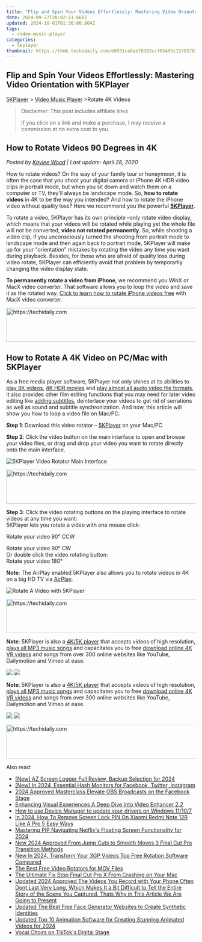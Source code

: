 ```yaml
---
title: "Flip and Spin Your Videos Effortlessly: Mastering Video Orientation with 5KPlayer"
date: 2024-09-27T20:02:11.660Z
updated: 2024-10-01T01:36:00.804Z
tags:
  - video-music-player
categories:
  - 5kplayer
thumbnail: https://thmb.techidaily.com/e0931ca8ae70302ccf65495c157857813d9635f220741e3706882a186a67e4d8.jpg
---
```


## Flip and Spin Your Videos Effortlessly: Mastering Video Orientation with 5KPlayer

[5KPlayer](https://tools.techidaily.com/5kplayer/products/) \> [Video Music Player](https://tools.techidaily.com/5kplayer/video-music-player/) \>Rotate 4K Videos

>  Disclaimer: This post includes affiliate links
>
>  If you click on a link and make a purchase, I may receive a commission at no extra cost to you.
>

## How to Rotate Videos 90 Degrees in 4K

 _Posted by [Kaylee Wood](https://www.quora.com/profile/Amanda-Hu-21) | Last update: April 28, 2020_

How to rotate videos? On the way of your family tour or honeymoon, it is often the case that you shoot your digital camera or iPhone 4K HDR video clips in portrait mode, but when you sit down and watch them on a computer or TV, they'll always be landscape mode. So, **how to rotate videos** in 4K to be the way you intended? And how to rotate the iPhone video without quality loss? Here we recommend you the powerful [**5KPlayer**](https://tools.techidaily.com/5kplayer/products/).

To rotate a video, 5KPlayer has its own principle –only rotate video display, which means that your videos will be rotated while playing yet the whole file will not be converted, **video not rotated permanently**. So, while shooting a video clip, if you unconsciously turned the shooting from portrait mode to landscape mode and then again back to portrait mode, 5KPlayer will make up for your "orientation" mistakes by rotating the video any time you want during playback. Besides, for those who are afraid of quality loss during video rotate, 5KPlayer can efficiently avoid that problem by temporarily changing the video display state.

**To permanently rotate a video from iPhone**, we recommend you WinX or MacX video converter. That software allows you to loop the video and save it as the rotated way. [Click to learn how to rotate iPhone videos free](https://tools.techidaily.com/macxdvd/products/) with MacX video converter.

<!-- affiliate ads begin -->
<a href="https://appsumo.8odi.net/c/5597632/2130869/7443" target="_top" id="2130869">
  <img src="//a.impactradius-go.com/display-ad/7443-2130869" border="0" alt="https://techidaily.com" width="600" height="90"/>
</a>
<img height="0" width="0" src="https://appsumo.8odi.net/i/5597632/2130869/7443" style="position:absolute;visibility:hidden;" border="0" />
<!-- affiliate ads end -->

## How to Rotate A 4K Video on PC/Mac with 5KPlayer

As a free media player software, 5KPlayer not only shines at its abilities to [play 8K videos](https://tools.techidaily.com/5kplayer/video-music-player/), [4K HDR movies](https://tools.techidaily.com/5kplayer/video-music-player/) and [play almost all audio video file formats](https://tools.techidaily.com/5kplayer/video-music-player/), it also provides other film editing functions that you may need for later video editing like [adding subtitles](https://tools.techidaily.com/5kplayer/video-music-player/), deinterlace your videos to get rid of serrations as well as sound and subtitle synchronization. And now, this article will show you how to loop a video file on Mac/PC.

**Step 1**: Download this video rotator – [5KPlayer](https://tools.techidaily.com/5kplayer/products/) on your Mac/PC

**Step 2**: Click the video button on the main interface to open and browse your video files, or drag and drop your video you want to rotate directly onto the main interface.

![5KPlayer Video Rotator Main Interface](https://www.5kplayer.com/video-music-player/img/5kplayer-freeaacplayer-yxt-030601.jpg) 

<!-- affiliate ads begin -->
<a href="https://appsumo.8odi.net/c/5597632/2082530/7443" target="_top" id="2082530">
  <img src="//a.impactradius-go.com/display-ad/7443-2082530" border="0" alt="https://techidaily.com" width="728" height="90"/>
</a>
<img height="0" width="0" src="https://appsumo.8odi.net/i/5597632/2082530/7443" style="position:absolute;visibility:hidden;" border="0" />
<!-- affiliate ads end -->

**Step 3**: Click the video rotating buttons on the playing interface to rotate videos at any time you want:  
 5KPlayer lets you rotate a video with one mouse click:

Rotate your video 90° CCW

Rotate your video 90° CW   
 Or double click the video rotating button:  
Rotate your video 180°

**Note**: The AirPlay enabled 5KPlayer also allows you to rotate videos in 4K on a big HD TV via [AirPlay](https://tools.techidaily.com/5kplayer/airplay/).

![Rotate A Video with 5KPlayer](https://www.5kplayer.com/video-music-player/img/5kp-how-to-rotate-videos-zjy.jpg)

<!-- affiliate ads begin -->
<a href="https://appsumo.8odi.net/c/5597632/2111981/7443" target="_top" id="2111981">
  <img src="//a.impactradius-go.com/display-ad/7443-2111981" border="0" alt="https://techidaily.com" width="728" height="90"/>
</a>
<img height="0" width="0" src="https://appsumo.8odi.net/i/5597632/2111981/7443" style="position:absolute;visibility:hidden;" border="0" />
<!-- affiliate ads end -->

**Note**: 5KPlayer is also a [4K/5K player](https://tools.techidaily.com/5kplayer/video-music-player/) that accepts videos of high resolution, [plays all MP3 music songs](https://tools.techidaily.com/5kplayer/video-music-player/) and capacitates you to free [download online 4K VR videos](https://tools.techidaily.com/5kplayer/youtube-download/) and songs from over 300 online websites like YouTube, Dailymotion and Vimeo at ease.

[![](https://www.5kplayer.com/video-music-player/../button/freedownwhitewin.png)](https://tools.techidaily.com/5kplayer/products/) [![](https://www.5kplayer.com/video-music-player/../button/freedownbackmac.png)](https://tools.techidaily.com/5kplayer/products/) 

**Note**: 5KPlayer is also a [4K/5K player](https://tools.techidaily.com/5kplayer/video-music-player/) that accepts videos of high resolution, [plays all MP3 music songs](https://tools.techidaily.com/5kplayer/video-music-player/) and capacitates you to free [download online 4K VR videos](https://tools.techidaily.com/5kplayer/youtube-download/) and songs from over 300 online websites like YouTube, Dailymotion and Vimeo at ease.

[![](https://www.5kplayer.com/video-music-player/../button/freedownwhitewin.png)](https://tools.techidaily.com/5kplayer/products/) [![](https://www.5kplayer.com/video-music-player/../button/freedownbackmac.png)](https://tools.techidaily.com/5kplayer/products/)

<!-- affiliate ads begin -->
<a href="https://appsumo.8odi.net/c/5597632/2151872/7443" target="_top" id="2151872">
  <img src="//a.impactradius-go.com/display-ad/7443-2151872" border="0" alt="https://techidaily.com" width="728" height="90"/>
</a>
<img height="0" width="0" src="https://appsumo.8odi.net/i/5597632/2151872/7443" style="position:absolute;visibility:hidden;" border="0" />
<!-- affiliate ads end -->

<ins class="adsbygoogle"
     style="display:block"
     data-ad-format="autorelaxed"
     data-ad-client="ca-pub-7571918770474297"
     data-ad-slot="1223367746"></ins>

<ins class="adsbygoogle"
     style="display:block"
     data-ad-client="ca-pub-7571918770474297"
     data-ad-slot="8358498916"
     data-ad-format="auto"
     data-full-width-responsive="true"></ins>

<span class="atpl-alsoreadstyle">Also read:</span>
<div><ul>
<li><a href="https://screen-activity-recording.techidaily.com/new-az-screen-logger-full-review-backup-selection-for-2024/"><u>[New] AZ Screen Logger Full Review, Backup Selection for 2024</u></a></li>
<li><a href="https://instagram-video-recordings.techidaily.com/new-in-2024-essential-hash-monitors-for-facebook-twitter-instagram/"><u>[New] In 2024, Essential Hash Monitors for Facebook, Twitter, Instagram</u></a></li>
<li><a href="https://screen-mirroring-recording.techidaily.com/2024-approved-masterclass-elevate-obs-broadcasts-on-the-facebook-stage/"><u>2024 Approved Masterclass Elevate OBS Broadcasts on the Facebook Stage</u></a></li>
<li><a href="https://fox-cloud.techidaily.com/enhancing-visual-experiences-a-deep-dive-into-video-enhancer-22/"><u>Enhancing Visual Experiences A Deep Dive Into Video Enhancer 2.2</u></a></li>
<li><a href="https://review-topics.techidaily.com/how-to-use-device-manager-to-update-your-drivers-on-windows-11107-by-drivereasy-guide/"><u>How to use Device Manager to update your drivers on Windows 11/10/7</u></a></li>
<li><a href="https://unlock-android.techidaily.com/in-2024-how-to-remove-screen-lock-pin-on-xiaomi-redmi-note-12r-like-a-pro-5-easy-ways-by-drfone-android/"><u>In 2024, How To Remove Screen Lock PIN On Xiaomi Redmi Note 12R Like A Pro 5 Easy Ways</u></a></li>
<li><a href="https://vp-tips.techidaily.com/mastering-pip-navigating-netflixs-floating-screen-functionality-for-2024/"><u>Mastering PIP Navigating Netflix's Floating Screen Functionality for 2024</u></a></li>
<li><a href="https://video-ai-editor.techidaily.com/new-2024-approved-from-jump-cuts-to-smooth-moves-3-final-cut-pro-transition-methods/"><u>New 2024 Approved From Jump Cuts to Smooth Moves 3 Final Cut Pro Transition Methods</u></a></li>
<li><a href="https://video-creation-software.techidaily.com/new-in-2024-transform-your-3gp-videos-top-free-rotation-software-compared/"><u>New In 2024, Transform Your 3GP Videos Top Free Rotation Software Compared</u></a></li>
<li><a href="https://video-ai-editor.techidaily.com/the-best-free-video-rotators-for-mov-files/"><u>The Best Free Video Rotators for MOV Files</u></a></li>
<li><a href="https://video-ai-editor.techidaily.com/the-ultimate-fix-stop-final-cut-pro-x-from-crashing-on-your-mac/"><u>The Ultimate Fix Stop Final Cut Pro X From Crashing on Your Mac</u></a></li>
<li><a href="https://video-ai-editor.techidaily.com/updated-2024-approved-the-videos-you-record-with-your-phone-often-dont-last-very-long-which-makes-it-a-bit-difficult-to-tell-the-entire-story-of-the-scene-y/"><u>Updated 2024 Approved The Videos You Record with Your Phone Often Dont Last Very Long, Which Makes It a Bit Difficult to Tell the Entire Story of the Scene You Captured. Thats Why in This Article We Are Going to Present</u></a></li>
<li><a href="https://video-ai-editor.techidaily.com/updated-the-best-free-face-generator-websites-to-create-synthetic-identities/"><u>Updated The Best Free Face Generator Websites to Create Synthetic Identities</u></a></li>
<li><a href="https://video-ai-editor.techidaily.com/updated-top-10-animation-software-for-creating-stunning-animated-videos-for-2024/"><u>Updated Top 10 Animation Software for Creating Stunning Animated Videos for 2024</u></a></li>
<li><a href="https://tiktok-video-recordings.techidaily.com/vocal-choirs-on-tiktoks-digital-stage/"><u>Vocal Choirs on TikTok's Digital Stage</u></a></li>
</ul></div>

